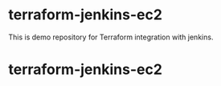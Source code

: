 # terraform-jenkins-ec2
This is demo repository for Terraform integration with jenkins.
# terraform-jenkins-ec2
